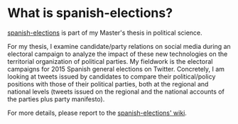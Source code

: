 # What is spanish-elections?
[spanish-elections](https://github.com/florence-nocca/spanish-elections) is part of my Master's thesis in political science. 

For my thesis, I examine candidate/party relations on social media during an electoral campaign to analyze the impact of these new technologies on the territorial organization of political parties. My fieldwork is the electoral campaigns for 2015 Spanish general elections on Twitter. Concretely, I am looking at tweets issued by candidates to compare their political/policy positions with those of their political parties, both at the regional and national levels (tweets issued on the regional and the national accounts of the parties plus party manifesto).

For more details, please report to the [spanish-elections' wiki](https://github.com/florence-nocca/spanish-elections/wiki/).

